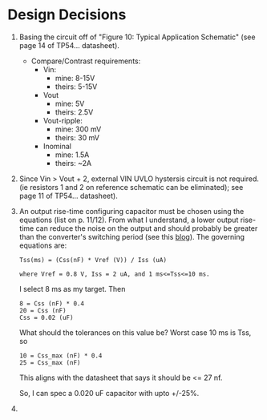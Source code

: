 # Design Decisions

1. Basing the circuit off of "Figure 10: Typical Application Schematic" (see
   page 14 of TP54... datasheet).

   - Compare/Contrast requirements:
     - Vin:
       - mine: 8-15V
       - theirs: 5-15V
     - Vout
       - mine: 5V
       - theirs: 2.5V
     - Vout-ripple:
       - mine: 300 mV
       - theirs: 30 mV
     - Inominal
       - mine: 1.5A
       - theirs: ~2A

1. Since Vin > Vout + 2, external VIN UVLO hystersis circuit is not required.
   (ie resistors 1 and 2 on reference schematic can be eliminated); see page 11
   of TP54... datasheet).

1. An output rise-time configuring capacitor must be chosen using the equations
   (list on p. 11/12). From what I understand, a lower output rise-time can
   reduce the noise on the output and should probably be greater than the
   converter's switching period (see this
   [blog](https://www.analog.com/en/analog-dialogue/articles/preventing-start-up-issues-due-to-output-inrush-in-switching-converters.html)).
   The governing equations are:

   ```Math
   Tss(ms) = (Css(nF) * Vref (V)) / Iss (uA)

   where Vref = 0.8 V, Iss = 2 uA, and 1 ms<=Tss<=10 ms.
   ```

   I select 8 ms as my target. Then

   ```Math
   8 = Css (nF) * 0.4
   20 = Css (nF)
   Css = 0.02 (uF)
   ```

   What should the tolerances on this value be? Worst case 10 ms is Tss, so

   ```Math
   10 = Css_max (nF) * 0.4
   25 = Css_max (nF)
   ```

   This aligns with the datasheet that says it should be \<= 27 nf.

   So, I can spec a 0.020 uF capacitor with upto +/-25%.

1.
